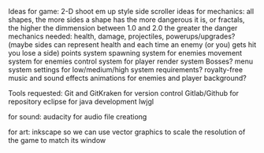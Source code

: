 Ideas for game:
2-D
shoot em up style side scroller
ideas for mechanics:
all shapes, the more sides a shape has the more dangerous it is, or fractals, the higher the dimmension between 1.0 and 2.0 the greater the danger
mechanics needed:
health, damage, projectiles, powerups/upgrades? (maybe sides can represent health and each time an enemy (or you) gets hit you lose a side)
points system
spawning system for enemies
movement system for enemies
control system for player
render system
Bosses?
menu system
settings for low/medium/high system requirements?
royalty-free music and sound effects
animations for enemies and player
background?

Tools requested:
Git and GitKraken for version control
Gitlab/Github for repository
eclipse for java development
lwjgl

for sound:
audacity for audio file creationg

for art:
inkscape so we can use vector graphics to scale the resolution of the game to match its window
